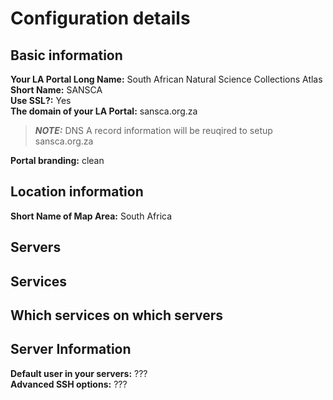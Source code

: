 # Configuration details

## Basic information

**Your LA Portal Long Name:** South African Natural Science Collections Atlas  
**Short Name:** SANSCA  
**Use SSL?:** Yes  
**The domain of your LA Portal:** sansca.org.za  
> **_NOTE:_** DNS A record information will be reuqired to setup sansca.org.za

**Portal branding:** clean  

## Location information

**Short Name of Map Area:** South Africa
## Servers
## Services
## Which services on which servers
## Server Information

**Default user in your servers:** ???  
**Advanced SSH options:** ???
